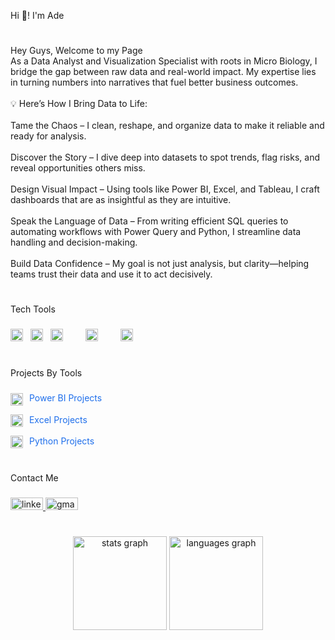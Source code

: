 <p align="left">Hi 👋! I'm Ade</p>

#

###

<p align="left">Hey Guys, Welcome to my Page<br>As a Data Analyst and Visualization Specialist with roots in Micro Biology, I bridge the gap between raw data and real-world impact. My expertise lies in turning numbers into narratives that fuel better business outcomes.<br><br>💡 Here’s How I Bring Data to Life:<br><br>Tame the Chaos – I clean, reshape, and organize data to make it reliable and ready for analysis.<br><br>Discover the Story – I dive deep into datasets to spot trends, flag risks, and reveal opportunities others miss.<br><br>Design Visual Impact – Using tools like Power BI, Excel, and Tableau, I craft dashboards that are as insightful as they are intuitive.<br><br>Speak the Language of Data – From writing efficient SQL queries to automating workflows with Power Query and Python, I streamline data handling and decision-making.<br><br>Build Data Confidence – My goal is not just analysis, but clarity—helping teams trust their data and use it to act decisively.</p>

###

#

<p align="left">Tech Tools</p>

###

<div align="left">
<img src="https://img.icons8.com/?size=100&id=117561&format=png&color=000000" height="20" alt="Excel Logo" style="padding-right: 8px;" />
<img src="https://img.icons8.com/?size=100&id=3sGOUDo9nJ4k&format=png&color=000000" height="20" alt="Power Bi Logo" style="padding-right: 8px;" />
<img src="https://cdn.jsdelivr.net/gh/devicons/devicon/icons/python/python-original.svg" height="20" alt="python logo" style="padding-right: 8px;" />
<img width="12" style="padding-right: 8px;" />
<img src="https://cdn.jsdelivr.net/gh/devicons/devicon/icons/postgresql/postgresql-original.svg" height="20" alt="postgresql logo" style="padding-right: 8px;" />
<img width="12" style="padding-right: 8px;" />
<img src="https://cdn.jsdelivr.net/gh/devicons/devicon/icons/mysql/mysql-original.svg" height="20" alt="mysql logo" style="padding-right: 8px;" />

</div>

#

###

<p align="left">Projects By Tools</p>

###

<p>
  <a href="https://github.com/topics/power-bi" style="text-decoration: none;">
    <img src="https://img.icons8.com/?size=100&id=3sGOUDo9nJ4k&format=png&color=000000" height="20" alt="Power BI Logo" style="vertical-align: middle; padding-right: 6px;" />
    <span style="color: #1f6feb;">Power BI Projects</span>
  </a>
</p>

<p>
  <a href="https://github.com/topics/excel" style="text-decoration: none;">
    <img src="https://img.icons8.com/?size=100&id=117561&format=png&color=000000" height="20" alt="Excel Logo" style="vertical-align: middle; padding-right: 6px;" />
    <span style="color: #1f6feb;">Excel Projects</span>
  </a>
</p>

<p>
  <a href="https://github.com/topics/python" style="text-decoration: none;">
    <img src="https://cdn.jsdelivr.net/gh/devicons/devicon/icons/python/python-original.svg" height="20" alt="Python Logo" style="vertical-align: middle; padding-right: 6px;" />
    <span style="color: #1f6feb;">Python Projects</span>
  </a>
</p>

#

<p align="left">Contact Me</p>

###

<div align="left">
  <a href="https://www.linkedin.com/in/ganiat-ademosu-19513633b" target="_blank">
    <img  src="https://raw.githubusercontent.com/maurodesouza/profile-readme-generator/master/src/assets/icons/social/linkedin/default.svg" width="52" height="20" alt="linkedin logo"  />
  </a>
  <a href="ademosuganiat@gmail.com" target="_blank">
    <img src="https://raw.githubusercontent.com/maurodesouza/profile-readme-generator/master/src/assets/icons/social/gmail/default.svg" width="52" height="20" alt="gmail logo"  />
  </a>
</div>


#

###

<div align="center">
  <img src="https://github-readme-stats.vercel.app/api?username=ganiat3&hide_title=false&hide_rank=false&show_icons=true&include_all_commits=true&count_private=true&disable_animations=false&theme=dracula&locale=en&hide_border=false&order=1" height="150" alt="stats graph"  />
  <img src="https://github-readme-stats.vercel.app/api/top-langs?username=ganiat3&locale=en&hide_title=false&layout=compact&card_width=320&langs_count=5&theme=dracula&hide_border=false&order=2" height="150" alt="languages graph"  />
</div>

###
